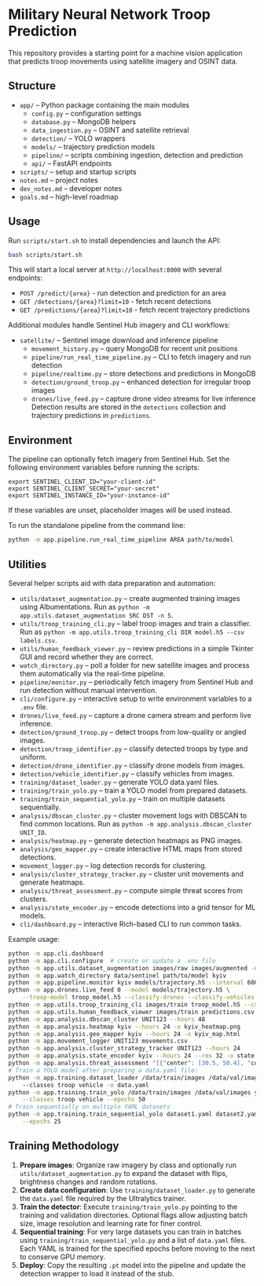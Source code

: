# Military Neural Network Troop Prediction

This repository provides a starting point for a machine vision application that predicts troop movements using satellite imagery and OSINT data.

## Structure
- `app/` – Python package containing the main modules
  - `config.py` – configuration settings
  - `database.py` – MongoDB helpers
  - `data_ingestion.py` – OSINT and satellite retrieval
  - `detection/` – YOLO wrappers
  - `models/` – trajectory prediction models
  - `pipeline/` – scripts combining ingestion, detection and prediction
  - `api/` – FastAPI endpoints
- `scripts/` – setup and startup scripts
- `notes.md` – project notes
- `dev_notes.md` – developer notes
- `goals.md` – high-level roadmap

## Usage
Run `scripts/start.sh` to install dependencies and launch the API:

```bash
bash scripts/start.sh
```

This will start a local server at `http://localhost:8000` with several endpoints:

- `POST /predict/{area}` - run detection and prediction for an area
- `GET /detections/{area}?limit=10` - fetch recent detections
- `GET /predictions/{area}?limit=10` - fetch recent trajectory predictions

Additional modules handle Sentinel Hub imagery and CLI workflows:
- `satellite/` – Sentinel image download and inference pipeline
  - `movement_history.py` – query MongoDB for recent unit positions
  - `pipeline/run_real_time_pipeline.py` – CLI to fetch imagery and run detection
  - `pipeline/realtime.py` – store detections and predictions in MongoDB
  - `detection/ground_troop.py` – enhanced detection for irregular troop images
  - `drones/live_feed.py` – capture drone video streams for live inference
  Detection results are stored in the `detections` collection and trajectory predictions in `predictions`.

## Environment
The pipeline can optionally fetch imagery from Sentinel Hub. Set the following
environment variables before running the scripts:

```
export SENTINEL_CLIENT_ID="your-client-id"
export SENTINEL_CLIENT_SECRET="your-secret"
export SENTINEL_INSTANCE_ID="your-instance-id"
```

If these variables are unset, placeholder images will be used instead.

To run the standalone pipeline from the command line:

```bash
python -m app.pipeline.run_real_time_pipeline AREA path/to/model
```

## Utilities

Several helper scripts aid with data preparation and automation:

- `utils/dataset_augmentation.py` – create augmented training images using
  Albumentations. Run as `python -m app.utils.dataset_augmentation SRC DST -n 5`.
- `utils/troop_training_cli.py` – label troop images and train a classifier. Run
  as `python -m app.utils.troop_training_cli DIR model.h5 --csv labels.csv`.
- `utils/human_feedback_viewer.py` – review predictions in a simple Tkinter
  GUI and record whether they are correct.
- `watch_directory.py` – poll a folder for new satellite images and process them
  automatically via the real-time pipeline.
- `pipeline/monitor.py` – periodically fetch imagery from Sentinel Hub and run
  detection without manual intervention.
- `cli/configure.py` – interactive setup to write environment variables to a `.env` file.
- `drones/live_feed.py` – capture a drone camera stream and perform live inference.
- `detection/ground_troop.py` – detect troops from low-quality or angled images.
- `detection/troop_identifier.py` – classify detected troops by type and uniform.
- `detection/drone_identifier.py` – classify drone models from images.
- `detection/vehicle_identifier.py` – classify vehicles from images.
- `training/dataset_loader.py` – generate YOLO data.yaml files.
- `training/train_yolo.py` – train a YOLO model from prepared datasets.
- `training/train_sequential_yolo.py` – train on multiple datasets sequentially.
- `analysis/dbscan_cluster.py` – cluster movement logs with DBSCAN to find
  common locations. Run as `python -m app.analysis.dbscan_cluster UNIT_ID`.
- `analysis/heatmap.py` – generate detection heatmaps as PNG images.
- `analysis/geo_mapper.py` – create interactive HTML maps from stored detections.
- `movement_logger.py` – log detection records for clustering.
- `analysis/cluster_strategy_tracker.py` – cluster unit movements and generate heatmaps.
- `analysis/threat_assessment.py` – compute simple threat scores from clusters.
- `analysis/state_encoder.py` – encode detections into a grid tensor for ML models.
- `cli/dashboard.py` – interactive Rich-based CLI to run common tasks.

Example usage:

```bash
python -m app.cli.dashboard
python -m app.cli.configure  # create or update a .env file
python -m app.utils.dataset_augmentation images/raw images/augmented -n 5
python -m app.watch_directory data/sentinel path/to/model kyiv
python -m app.pipeline.monitor kyiv models/trajectory.h5 --interval 600
python -m app.drones.live_feed 0 --model models/trajectory.h5 \
    --troop-model troop_model.h5 --classify-drones --classify-vehicles
python -m app.utils.troop_training_cli images/train troop_model.h5 --csv troop_labels.csv
python -m app.utils.human_feedback_viewer images/train predictions.csv feedback.csv
python -m app.analysis.dbscan_cluster UNIT123 --hours 48
python -m app.analysis.heatmap kyiv --hours 24 -o kyiv_heatmap.png
python -m app.analysis.geo_mapper kyiv --hours 24 -o kyiv_map.html
python -m app.movement_logger UNIT123 movements.csv
python -m app.analysis.cluster_strategy_tracker UNIT123 --hours 24
python -m app.analysis.state_encoder kyiv --hours 24 --res 32 -o state.npy
python -m app.analysis.threat_assessment "[{"center": [30.5, 50.4], "count": 5}]"
# Train a YOLO model after preparing a data.yaml file:
python -m app.training.dataset_loader /data/train/images /data/val/images \ 
    --classes troop vehicle -o data.yaml
python -m app.training.train_yolo /data/train/images /data/val/images yolo_model.pt \
    --classes troop vehicle --epochs 50
# Train sequentially on multiple YAML datasets
python -m app.training.train_sequential_yolo dataset1.yaml dataset2.yaml yolo_model.pt \
    --epochs 25
```

## Training Methodology

1. **Prepare images**: Organize raw imagery by class and optionally run
   `utils/dataset_augmentation.py` to expand the dataset with flips, brightness
   changes and random rotations.
2. **Create data configuration**: Use `training/dataset_loader.py` to generate
   the `data.yaml` file required by the Ultralytics trainer.
3. **Train the detector**: Execute `training/train_yolo.py` pointing to the
   training and validation directories. Optional flags allow adjusting batch
   size, image resolution and learning rate for finer control.
4. **Sequential training**: For very large datasets you can train in batches
   using `training/train_sequential_yolo.py` and a list of `data.yaml` files.
   Each YAML is trained for the specified epochs before moving to the next to
   conserve GPU memory.
5. **Deploy**: Copy the resulting `.pt` model into the pipeline and update the
   detection wrapper to load it instead of the stub.
